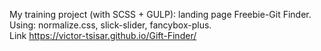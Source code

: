 My training project (with SCSS + GULP): landing page Freebie-Git Finder.
Using: normalize.css,
    slick-slider,
    fancybox-plus.   
Link https://victor-tsisar.github.io/Gift-Finder/
